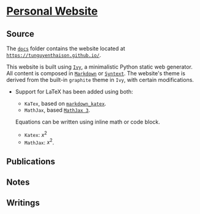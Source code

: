 # [Personal Website](https://tunguyenthaison.github.io/)

## Source

The [`docs`](/docs) folder contains the website located at [`https://tunguyenthaison.github.io/`](https://tunguyenthaison.github.io/). 

This website is built using [`Ivy`](http://www.dmulholl.com/docs/ivy/dev/index.html), a minimalistic Python static web generator. 
All content is composed in [`Markdown`](https://www.markdownguide.org/) or [`Syntext`](http://www.dmulholl.com/docs/syntext/master/). 
The website's theme is derived from the built-in `graphite` theme in `Ivy`, with certain modifications.

* Support for LaTeX has been added using both:
  * `KaTex`, based on [`markdown_katex`](https://pypi.org/project/markdown-katex/). 
  * `MathJax`, based [`MathJax 3`](https://docs.mathjax.org/en/v3.2-latest/upgrading/whats-new-3.0.html).
   
  Equations can be written using inline math or code block. 
  * `Katex`: $`x^2`$
  * `MathJax`: $x^2$.
  
## Publications


## Notes


## Writings
